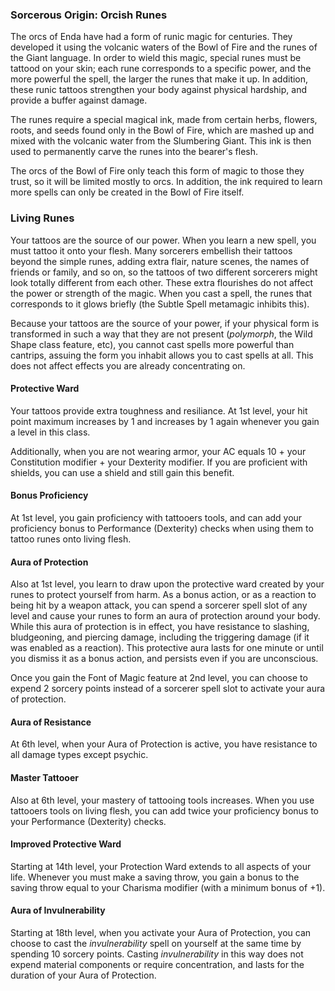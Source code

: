 <style>
  .phb{ background : white;}
  .phb img{ display : none;}
  .phb hr+blockquote{background : white;}
</style>

### Sorcerous Origin: Orcish Runes

<!--
Homebrewery links
- Share: http://homebrewery.naturalcrit.com/share/B1BdlK9rlX
- Edit: http://homebrewery.naturalcrit.com/edit/H1IOet9rx7
-->

The orcs of Enda have had a form of runic magic for centuries.  They developed it using the volcanic waters of the Bowl of Fire and the runes of the Giant language.  In order to wield this magic, special runes must be tattood on your skin; each rune corresponds to a specific power, and the more powerful the spell, the larger the runes that make it up. In addition, these runic tattoos strengthen your body against physical hardship, and provide a buffer against damage.

The runes require a special magical ink, made from certain herbs, flowers, roots, and seeds found only in the Bowl of Fire, which are mashed up and mixed with the volcanic water from the Slumbering Giant.  This ink is then used to permanently carve the runes into the bearer's flesh.  

The orcs of the Bowl of Fire only teach this form of magic to those they trust, so it will be limited mostly to orcs.  In addition, the ink required to learn more spells can only be created in the Bowl of Fire itself.

### Living Runes

Your tattoos are the source of our power.  When you learn a new spell, you must tattoo it onto your flesh.  Many sorcerers embellish their tattoos beyond the simple runes, adding extra flair, nature scenes, the names of friends or family, and so on, so the tattoos of two different sorcerers might look totally different from each other.  These extra flourishes do not affect the power or strength of the magic.  When you cast a spell, the runes that corresponds to it glows briefly (the Subtle Spell metamagic inhibits this).

Because your tattoos are the source of your power, if your physical form is transformed in such a way that they are not present (*polymorph*, the Wild Shape class feature, etc), you cannot cast spells more powerful than cantrips, assuing the form you inhabit allows you to cast spells at all. This does not affect effects you are already concentrating on.

#### Protective Ward

Your tattoos provide extra toughness and resiliance. At 1st level, your hit point maximum increases by 1 and increases by 1 again whenever you gain a level in this class.

Additionally, when you are not wearing armor, your AC equals 10 + your Constitution modifier + your Dexterity modifier. If you are proficient with shields, you can use a shield and still gain this benefit.

#### Bonus Proficiency

At 1st level, you gain proficiency with tattooers tools, and can add your proficiency bonus to Performance (Dexterity) checks when using them to tattoo runes onto living flesh.

#### Aura of Protection

Also at 1st level, you learn to draw upon the protective ward created by your runes to protect yourself from harm. As a bonus action, or as a reaction to being hit by a weapon attack, you can spend a sorcerer spell slot of any level and cause your runes to form an aura of protection around your body. While this aura of protection is in effect, you have resistance to slashing, bludgeoning, and piercing damage, including the triggering damage (if it was enabled as a reaction).  This protective aura lasts for one minute or until you dismiss it as a bonus action, and persists even if you are unconscious. 

Once you gain the Font of Magic feature at 2nd level, you can choose to expend 2 sorcery points instead of a sorcerer spell slot to activate your aura of protection.

#### Aura of Resistance

At 6th level, when your Aura of Protection is active, you have resistance to all damage types except psychic.

#### Master Tattooer

Also at 6th level, your mastery of tattooing tools increases.  When you use tattooers tools on living flesh, you can add twice your proficiency bonus to your Performance (Dexterity) checks.

#### Improved Protective Ward

Starting at 14th level, your Protection Ward extends to all aspects of your life.  Whenever you must make a saving throw, you gain a bonus to the saving throw equal to your Charisma modifier (with a minimum bonus of +1).

#### Aura of Invulnerability

Starting at 18th level, when you activate your Aura of Protection, you can choose to cast the *invulnerability* spell on yourself at the same time by spending 10 sorcery points. Casting *invulnerability* in this way does not expend material components or require concentration, and lasts for the duration of your Aura of Protection.




